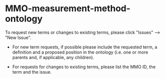 # MMO-measurement-method-ontology

To request new terms or changes to existing terms, please click "Issues" --> "New Issue".

-   For new term requests, if possible please include the requested term, a definition and a proposed position in the ontology
    (i.e. one or more parents and, if applicable, any children).

-   For requests for changes to existing terms, please list the MMO ID, the term and the issue.
